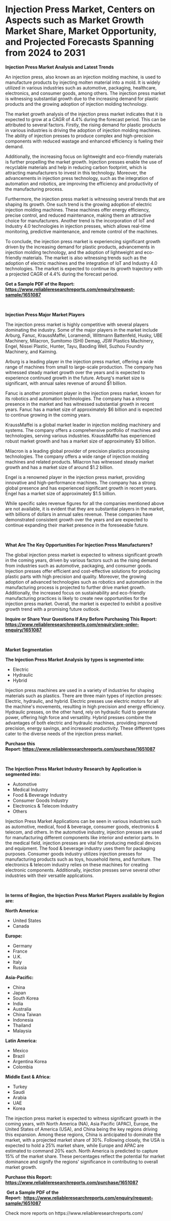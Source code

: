 <p><h1>Injection Press Market, Centers on Aspects such as Market Growth Market Share, Market Opportunity, and Projected Forecasts Spanning from 2024 to 2031</h1></p><p><strong>Injection Press Market Analysis and Latest Trends</strong></p>
<p><p>An injection press, also known as an injection molding machine, is used to manufacture products by injecting molten material into a mold. It is widely utilized in various industries such as automotive, packaging, healthcare, electronics, and consumer goods, among others. The injection press market is witnessing substantial growth due to the increasing demand for plastic products and the growing adoption of injection molding technology. </p><p>The market growth analysis of the injection press market indicates that it is expected to grow at a CAGR of 4.4% during the forecast period. This can be attributed to several factors. Firstly, the rising demand for plastic products in various industries is driving the adoption of injection molding machines. The ability of injection presses to produce complex and high-precision components with reduced wastage and enhanced efficiency is fueling their demand.</p><p>Additionally, the increasing focus on lightweight and eco-friendly materials is further propelling the market growth. Injection presses enable the use of recyclable materials and help in reducing carbon footprint, which is attracting manufacturers to invest in this technology. Moreover, the advancements in injection press technology, such as the integration of automation and robotics, are improving the efficiency and productivity of the manufacturing process.</p><p>Furthermore, the injection press market is witnessing several trends that are shaping its growth. One such trend is the growing adoption of electric injection molding machines. These machines offer energy efficiency, precise control, and reduced maintenance, making them an attractive choice for manufacturers. Another trend is the incorporation of IoT and Industry 4.0 technologies in injection presses, which allows real-time monitoring, predictive maintenance, and remote control of the machines.</p><p>To conclude, the injection press market is experiencing significant growth driven by the increasing demand for plastic products, advancements in injection molding technology, and the adoption of lightweight and eco-friendly materials. The market is also witnessing trends such as the adoption of electric machines and the integration of IoT and Industry 4.0 technologies. The market is expected to continue its growth trajectory with a projected CAGR of 4.4% during the forecast period.</p></p>
<p><strong>Get a Sample PDF of the Report:&nbsp; <a href="https://www.reliableresearchreports.com/enquiry/request-sample/1651087">https://www.reliableresearchreports.com/enquiry/request-sample/1651087</a></strong></p>
<p>&nbsp;</p>
<p><strong>Injection Press Major Market Players</strong></p>
<p><p>The injection press market is highly competitive with several players dominating the industry. Some of the major players in the market include Arburg, Fanuc, KraussMaffei, Loramendi, Wittmann Battenfeld, Husky, UBE Machinery, Milacron, Sumitomo (SHI) Demag, JSW Plastics Machinery, Engel, Nissei Plastic, Hunter, Tayu, Baoding Well, Suzhou Foundry Machinery, and Kaiming. </p><p>Arburg is a leading player in the injection press market, offering a wide range of machines from small to large-scale production. The company has witnessed steady market growth over the years and is expected to experience continued growth in the future. Arburg's market size is significant, with annual sales revenue of around $1 billion.</p><p>Fanuc is another prominent player in the injection press market, known for its robotics and automation technologies. The company has a strong presence in the market and has witnessed substantial growth in recent years. Fanuc has a market size of approximately $6 billion and is expected to continue growing in the coming years.</p><p>KraussMaffei is a global market leader in injection molding machinery and systems. The company offers a comprehensive portfolio of machines and technologies, serving various industries. KraussMaffei has experienced robust market growth and has a market size of approximately $3 billion.</p><p>Milacron is a leading global provider of precision plastics processing technologies. The company offers a wide range of injection molding machines and related products. Milacron has witnessed steady market growth and has a market size of around $1.2 billion.</p><p>Engel is a renowned player in the injection press market, providing innovative and high-performance machines. The company has a strong global presence and has experienced significant growth in recent years. Engel has a market size of approximately $1.5 billion.</p><p>While specific sales revenue figures for all the companies mentioned above are not available, it is evident that they are substantial players in the market, with billions of dollars in annual sales revenue. These companies have demonstrated consistent growth over the years and are expected to continue expanding their market presence in the foreseeable future.</p></p>
<p>&nbsp;</p>
<p><strong>What Are The Key Opportunities For Injection Press Manufacturers?</strong></p>
<p><p>The global injection press market is expected to witness significant growth in the coming years, driven by various factors such as the rising demand from industries such as automotive, packaging, and consumer goods. Injection presses offer efficient and cost-effective solutions for producing plastic parts with high precision and quality. Moreover, the growing adoption of advanced technologies such as robotics and automation in the manufacturing process is projected to further drive market growth. Additionally, the increased focus on sustainability and eco-friendly manufacturing practices is likely to create new opportunities for the injection press market. Overall, the market is expected to exhibit a positive growth trend with a promising future outlook.</p></p>
<p><strong>Inquire or Share Your Questions If Any Before Purchasing This Report: <a href="https://www.reliableresearchreports.com/enquiry/pre-order-enquiry/1651087">https://www.reliableresearchreports.com/enquiry/pre-order-enquiry/1651087</a></strong></p>
<p>&nbsp;</p>
<p><strong>Market Segmentation</strong></p>
<p><strong>The Injection Press Market Analysis by types is segmented into:</strong></p>
<p><ul><li>Electric</li><li>Hydraulic</li><li>Hybrid</li></ul></p>
<p><p>Injection press machines are used in a variety of industries for shaping materials such as plastics. There are three main types of injection presses: Electric, hydraulic, and hybrid. Electric presses use electric motors for all the machine's movements, resulting in high precision and energy efficiency. Hydraulic presses, on the other hand, rely on hydraulic fluid to generate power, offering high force and versatility. Hybrid presses combine the advantages of both electric and hydraulic machines, providing improved precision, energy savings, and increased productivity. These different types cater to the diverse needs of the injection press market.</p></p>
<p><strong>Purchase this Report:&nbsp;<a href="https://www.reliableresearchreports.com/purchase/1651087">https://www.reliableresearchreports.com/purchase/1651087</a></strong></p>
<p>&nbsp;</p>
<p><strong>The Injection Press Market Industry Research by Application is segmented into:</strong></p>
<p><ul><li>Automotive</li><li>Medical Industry</li><li>Food & Beverage Industry</li><li>Consumer Goods Industry</li><li>Electronics & Telecom Industry</li><li>Others</li></ul></p>
<p><p>Injection Press Market Applications can be seen in various industries such as automotive, medical, food & beverage, consumer goods, electronics & telecom, and others. In the automotive industry, injection presses are used for manufacturing different components like interior and exterior parts. In the medical field, injection presses are vital for producing medical devices and equipment. The food & beverage industry uses them for packaging purposes. Consumer goods industry utilizes injection presses for manufacturing products such as toys, household items, and furniture. The electronics & telecom industry relies on these machines for creating electronic components. Additionally, injection presses serve several other industries with their versatile applications.</p></p>
<p>&nbsp;</p>
<p><strong>In terms of Region, the Injection Press Market Players available by Region are:</strong></p>
<p>
    <p> <strong> North America: </strong>
        <ul>
            <li>United States</li>
            <li>Canada</li>
        </ul>
        </p> 
    <p> <strong> Europe: </strong>
        <ul>
            <li>Germany</li>
            <li>France</li>
            <li>U.K.</li>
            <li>Italy</li>
            <li>Russia</li>
        </ul>
        </p> 
    <p> <strong> Asia-Pacific: </strong>
        <ul>
            <li>China</li>
            <li>Japan</li>
            <li>South Korea</li>
            <li>India</li>
            <li>Australia</li>
            <li>China Taiwan</li>
            <li>Indonesia</li>
            <li>Thailand</li>
            <li>Malaysia</li>
        </ul>
        </p> 
    <p> <strong> Latin America: </strong>
        <ul>
            <li>Mexico</li>
            <li>Brazil</li>
            <li>Argentina Korea</li>
            <li>Colombia</li>
        </ul>
        </p> 
    <p> <strong> Middle East & Africa: </strong>
        <ul>
            <li>Turkey</li>
            <li>Saudi</li>
            <li>Arabia</li>
            <li>UAE</li>
            <li>Korea</li>
        </ul>
    </p>
    </p>
<p><p>The injection press market is expected to witness significant growth in the coming years, with North America (NA), Asia Pacific (APAC), Europe, the United States of America (USA), and China being the key regions driving this expansion. Among these regions, China is anticipated to dominate the market, with a projected market share of 30%. Following closely, the USA is expected to hold a 25% market share, while Europe and APAC are estimated to command 20% each. North America is predicted to capture 15% of the market share. These percentages reflect the potential for market dominance and signify the regions' significance in contributing to overall market growth.</p></p>
<p><strong>Purchase this Report: <a href="https://www.reliableresearchreports.com/purchase/1651087">https://www.reliableresearchreports.com/purchase/1651087</a></strong></p>
<p>&nbsp;<strong>Get a Sample PDF of the Report:&nbsp;&nbsp;<a href="https://www.reliableresearchreports.com/enquiry/request-sample/1651087">https://www.reliableresearchreports.com/enquiry/request-sample/1651087</a></strong></p>
<p><strong></strong></p>
<p>Check more reports on https://www.reliableresearchreports.com/</p>